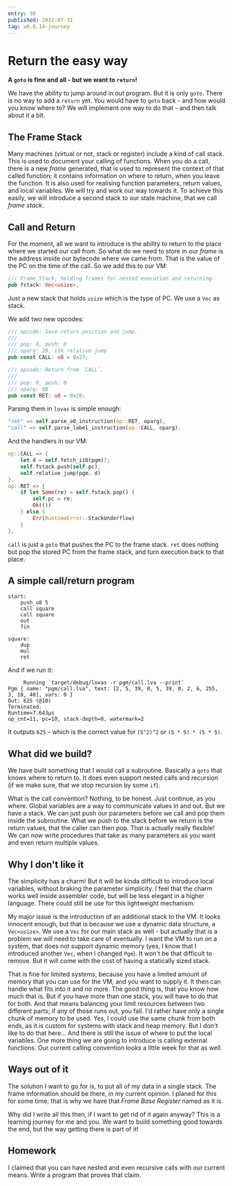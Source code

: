 ```yaml
---
entry: 30
published: 2022-07-31
tag: v0.0.14-journey
---
```


# Return the easy way

__A `goto` is fine and all - but we want to `return`!__

We have the ability to jump around in out program. But it is only `goto`. There is no way to add a 
`return` yet. You would have to `goto` back - and how would you know where to? We will implement 
one way to do that - and then talk about it a bit.

## The Frame Stack
Many machines (virtual or not, stack or register) include a kind of call stack. This is used to document 
your calling of functions. When you do a call, there is a new *frame* generated, that is used to represent 
the context of that called function; it contains information on where to return, when you leave the 
function. It is also used for realising function parameters, return values, and local variables. We will 
try and work our way towards it. To achieve this easily, we will introduce a second stack to our 
state machine, that we call *frame stack*.

## Call and Return
For the moment, all we want to introduce is the ability to return to the place where we started our 
call from. So what do we need to store in our *frame* is the address inside our bytecode where 
we came from. That is the value of the PC on the time of the call. So we add this to our VM:

~~~ rust title="src/vm.rs" linenums="36"
/// Frame Stack, holding frames for nested execution and returning.
pub fstack: Vec<usize>,
~~~

Just a new stack that holds `usize` which is the type of PC. We use a `Vec` as stack. 

We add two new opcodes:

~~~ rust title="src/op.rs" linenums="117"
/// opcode: Save return position and jump.
///
/// pop: 0, push: 0
/// oparg: 2B, i16 relative jump
pub const CALL: u8 = 0x27;

/// opcode: Return from `CALL`.
///
/// pop: 0, push: 0
/// oparg: 0B
pub const RET: u8 = 0x28;
~~~

Parsing them in `lovas` is simple enough:

~~~ rust title="src/asm.rs" linenums="300"
"ret" => self.parse_a0_instruction(op::RET, oparg),
"call" => self.parse_label_instruction(op::CALL, oparg),
~~~

And the handlers in our VM:

~~~ rust title="src/vm.rs" linenums="327"
op::CALL => {
    let d = self.fetch_i16(pgm)?;
    self.fstack.push(self.pc);
    self.relative_jump(pgm, d)
},
op::RET => {
    if let Some(re) = self.fstack.pop() {
        self.pc = re;
        Ok(())
    } else {
        Err(RuntimeError::StackUnderflow)
    }
},
~~~

`call` is just a `goto` that pushes the PC to the frame stack. `ret` does nothing but pop the stored PC 
from the frame stack, and turn execution back to that place. 

## A simple call/return program

~~~ title="pgm/call.lva" 
start:
    push_u8 5
    call square
    call square
    out
    fin

square:
    dup
    mul
    ret
~~~

And if we run it: 

~~~
     Running `target/debug/lovas -r pgm/call.lva --print`
Pgm { name: "pgm/call.lva", text: [2, 5, 39, 0, 5, 39, 0, 2, 6, 255, 3, 18, 40], vars: 0 }
Out: 625 (@10)
Terminated.
Runtime=7.643µs
op_cnt=11, pc=10, stack-depth=0, watermark=2
~~~

It outputs `625` &ndash; which is the correct value for `(5^2)^2` or `(5 * 5) * (5 * 5)`.

## What did we build?
We have built something that I would call a subroutine. Basically a `goto` that knows where to return to. 
It does even support nested calls and recursion (if we make sure, that we stop recursion by some `if`). 

What is the call convention? Nothing, to be honest. Just continue, as you where. Global variables are a 
way to communicate values in and out. But we have a stack. We can just push our parameters before we 
call and pop them inside the subroutine. What we push to the stack before we return is the return values, that 
the caller can then pop. That is actually really flexible! We can now write procedures that take as many 
parameters as you want and even return multiple values. 

## Why I don't like it
The simplicity has a charm! But it will be kinda difficult to introduce local variables, without 
braking the parameter simplicity. I feel that the charm works well inside assembler code, but will be less 
elegant in a higher language. There could still be use for this lightweight mechanism.

My major issue is the introduction of an additional stack to the VM. It looks innocent enough, but that 
is because we use a dynamic data structure, a `Vec<usize>`. We use a `Vec` for our main stack as well - but 
actually that is a problem we will need to take care of eventually. I want the VM to run on a system, that 
does not support dynamic memory (yes, I know that I introduced another `Vec`, when I changed `Pgm`). It won't 
be that difficult to remove. But it will come with the cost of having a statically sized stack. 

That is fine 
for limited systems, because you have a limited amount of memory that you can use for the VM, and you want 
to supply it. It then can handle what fits into it and no more. The good thing is, that you know how much that 
is. But if you have more than one stack, you will have to do that for both. And that means balancing your 
limit resources between two different parts; if any of those runs out, you fail. I'd rather have only a single 
chunk of memory to be used. Yes, I could use the same chunk from both ends, as it is custom for systems with 
stack and heap memory. But I don't like to do that here... And there is still the issue of where to put the local 
variables. One more thing we are going to introduce is calling external functions. Our current calling convention 
looks a little week for that as well.

## Ways out of it
The solution I want to go for is, to put all of my data in a single stack. The frame information should be 
there, in my current opinion. I planed for this for some time; that is why we have that *Frame Base Register*
named as it is.

Why did I write all this then, if I want to get rid of it again anyway? This is a learning journey for me and you. 
We want to build something good towards the end, but the way getting there is part of it!

## Homework
I claimed that you can have nested and even recursive calls with our current means. Write a program that 
proves that claim. 
